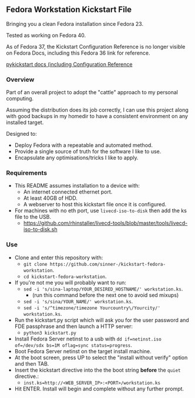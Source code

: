 ## Fedora Workstation Kickstart File

Bringing you a clean Fedora installation since Fedora 23.

Tested as working on Fedora 40.

As of Fedora 37, the Kickstart Configuration Reference is no longer visible on Fedora Docs, including this Fedora 36 link for reference.

[pykickstart docs (including Configuration Reference](https://pykickstart.readthedocs.io/en/latest/kickstart-docs.html)

### Overview

Part of an overall project to adopt the "cattle" approach to my personal computing.

Assuming the distribution does its job correctly, I can use this project along with
good backups in my homedir to have a consistent environment on any installed target.

Designed to:

* Deploy Fedora with a repeatable and automated method.
* Provide a single source of truth for the software I like to use.
* Encapsulate any optimisations/tricks I like to apply.

### Requirements
* This README assumes installation to a device with:
  * An internet connected ethernet port.
  * At least 40GB of HDD.
  * A webserver to host this kickstart file once it is configured.
* For machines with no eth port, use `livecd-iso-to-disk` then add the ks file to the USB.
  * https://github.com/rhinstaller/livecd-tools/blob/master/tools/livecd-iso-to-disk.sh

### Use
* Clone and enter this repository with:
  * `git clone https://github.com/sinner-/kickstart-fedora-workstation`.
  * `cd kickstart-fedora-workstation`.
* If you're not me you will probably want to run:
  * `sed -i 's/sina-laptop/YOUR_DESIRED_HOSTNAME/' workstation.ks`.
    * (run this command before the next one to avoid sed mixups)
  * `sed -i 's/sina/YOUR_NAME/' workstation.ks`.
  * `sed -i 's/^timezone/timezone Yourcountry\/Yourcity/' workstation.ks`.
* Run the kickstart.py script which will ask you for the user password and FDE passphrase and then launch a HTTP server:
  * `python3 kickstart.py`
* Install Fedora Server netinst to a usb with `dd if=netinst.iso of=/dev/sdx bs=1M oflag=sync status=progress`.
* Boot Fedora Server netinst on the target install machine.
* At the boot screen, press UP to select the "install without verify" option and then TAB.
* Insert the kickstart directive into the the boot string **before** the `quiet` directive.:
  * `inst.ks=http://<WEB_SERVER_IP>:<PORT>/workstation.ks`
* Hit ENTER. Install will begin and complete without any further prompt.
